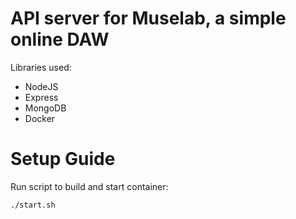 # API server for Muselab, a simple online DAW

Libraries used:
- NodeJS
- Express
- MongoDB
- Docker

# Setup Guide
Run script to build and start container:

`./start.sh`

